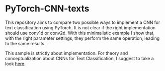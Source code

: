 # PyTorch-CNN-texts
This repository aims to compare two possible ways to implement a CNN for text classification using PyTorch.
It is not clear if the right implementation should use conv1d or conv2d.
With this minimalistic example I show that, with the right parameter settings, they perform the same operation, leading to the same results.

This sample is strictly about implementation.
For theory and conceptualization about CNNs for Text Classification, I suggest to take a look [here](https://cezannec.github.io/CNN_Text_Classification/).

